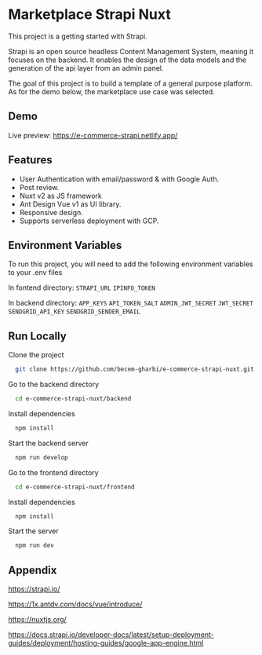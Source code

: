 ﻿# Marketplace Strapi Nuxt

This project is a getting started with Strapi.

Strapi is an open source headless Content Management System, meaning it focuses on the backend. It enables the design of the data models and the generation of the api layer from an admin panel.

The goal of this project is to build a template of a general purpose platform. As for the demo below, the marketplace use case was selected.

## Demo

Live preview: https://e-commerce-strapi.netlify.app/

## Features

- User Authentication with email/password & with Google Auth.
- Post review.
- Nuxt v2 as JS framework
- Ant Design Vue v1 as UI library.
- Responsive design.
- Supports serverless deployment with GCP.

## Environment Variables

To run this project, you will need to add the following environment variables to your .env files

In fontend directory:
`STRAPI_URL`
`IPINFO_TOKEN`

In backend directory:
`APP_KEYS`
`API_TOKEN_SALT`
`ADMIN_JWT_SECRET`
`JWT_SECRET`
`SENDGRID_API_KEY`
`SENDGRID_SENDER_EMAIL`

## Run Locally

Clone the project

```bash
  git clone https://github.com/becem-gharbi/e-commerce-strapi-nuxt.git
```

Go to the backend directory

```bash
  cd e-commerce-strapi-nuxt/backend
```

Install dependencies

```bash
  npm install
```

Start the backend server

```bash
  npm run develop
```

Go to the frontend directory

```bash
  cd e-commerce-strapi-nuxt/frontend
```

Install dependencies

```bash
  npm install
```

Start the server

```bash
  npm run dev
```

## Appendix

https://strapi.io/

https://1x.antdv.com/docs/vue/introduce/

https://nuxtjs.org/

https://docs.strapi.io/developer-docs/latest/setup-deployment-guides/deployment/hosting-guides/google-app-engine.html
